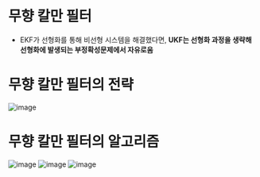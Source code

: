 # 무향 칼만 필터
- EKF가 선형화를 통해 비선형 시스템을 해결했다면, __UKF는 선형화 과정을 생략해 선형화에 발생되는 부정확성문제에서 자유로움__
# 무향 칼만 필터의 전략
![image](https://user-images.githubusercontent.com/107944370/230553246-49d0363d-db40-4b29-ace7-b58af05abfa6.png)
# 무향 칼만 필터의 알고리즘
![image](https://user-images.githubusercontent.com/107944370/230553271-5f3bd52a-0cbe-4d2a-8ec7-696297d0e1b6.png)
![image](https://user-images.githubusercontent.com/107944370/230553305-8a3898c4-b76a-4a0d-8272-02a9243d5529.png)
![image](https://user-images.githubusercontent.com/107944370/230553320-1b615857-c6ca-4ddd-9ed9-825601242a94.png)
